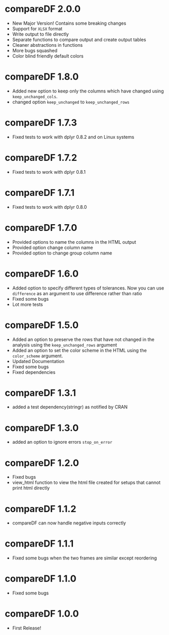 # compareDF 2.0.0
  * New Major Version! Contains some breaking changes
  * Support for `XLSX` format
  * Write output to file directly
  * Separate functions to compare output and create output tables
  * Cleaner abstractions in functions
  * More bugs squashed
  * Color blind friendly default colors

# compareDF 1.8.0
  * Added new option to keep only the columns which have changed using `keep_unchanged_cols`. 
  * changed option `keep_unchanged` to `keep_unchanged_rows`

# compareDF 1.7.3
  * Fixed tests to work with dplyr 0.8.2 and on Linux systems

# compareDF 1.7.2
  * Fixed tests to work with dplyr 0.8.1

# compareDF 1.7.1
  * Fixed tests to work with dplyr 0.8.0

# compareDF 1.7.0
  * Provided options to name the columns in the HTML output
  * Provided option change column name
  * Provided option to change group column name

# compareDF 1.6.0
  * Added option to specify different types of tolerances. Now you can use `difference` as an argument to use difference rather than ratio
  * Fixed some bugs
  * Lot more tests

# compareDF 1.5.0
  * Added an option to preserve the rows that have not changed in the analysis using the `keep_unchanged_rows` argument
  * Added an option to set the color scheme in the HTML using the `color_scheme` argument.
  * Updated Documentation
  * Fixed some bugs
  * Fixed dependencies

# compareDF 1.3.1
  * added a test dependency(stringr) as notified by CRAN

# compareDF 1.3.0
  * added an option to ignore errors `stop_on_error`

# compareDF 1.2.0
  * Fixed bugs
  * view_html function to view the html file created for setups that cannot print html directly

# compareDF 1.1.2
  * compareDF can now handle negative inputs correctly

# compareDF 1.1.1
  * Fixed some bugs when the two frames are similar except reordering

# compareDF 1.1.0
  * Fixed some bugs

# compareDF 1.0.0
  * First Release!



